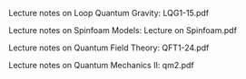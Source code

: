
Lecture notes on Loop Quantum Gravity: LQG1-15.pdf

Lecture notes on Spinfoam Models: Lecture on Spinfoam.pdf

Lecture notes on Quantum Field Theory: QFT1-24.pdf

Lecture notes on Quantum Mechanics II: qm2.pdf
